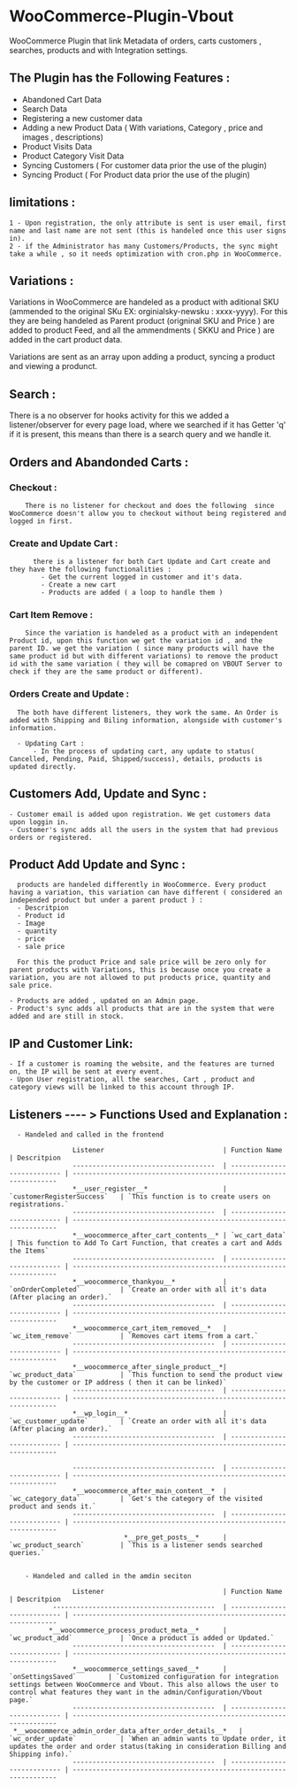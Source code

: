 # WooCommerce-Plugin-Vbout
WooCommerce Plugin that link Metadata of orders, carts customers , searches, products and with Integration settings.

## The Plugin has the Following Features :

  - Abandoned Cart Data
  - Search Data 
  - Registering a new customer data
  - Adding a new Product Data ( With variations, Category , price and images , descriptions)
  - Product Visits Data
  - Product Category Visit Data
  - Syncing Customers ( For customer data prior the use of the plugin) 
  - Syncing Product   ( For Product data prior the use of the plugin)
  ## limitations : 
    1 - Upon registration, the only attribute is sent is user email, first name and last name are not sent (this is handeled once this user signs in).
    2 - if the Administrator has many Customers/Products, the sync might take a while , so it needs optimization with cron.php in WooCommerce.
  
## Variations : 
  
 Variations in WooCommerce are handeled as a product with aditional SKU (ammended to the original SKu EX: orginialsky-newsku : xxxx-yyyy). 
 For this they are being handeled as Parent product (origninal SKU and Price ) are added to product Feed, and all the ammendments ( SKKU and Price ) 
 are added in the cart product data.
 
 Variations are sent as an array upon adding a product, syncing a product and viewing a produnct.
 
## Search : 
  
  There is a no observer for hooks activity for this we added a listener/observer for every page load, where we searched if it has Getter 'q'
  if it is present, this means than there is a search query and we handle it.
  
## Orders and Abandonded Carts : 
  
  ### Checkout : 
    
        There is no listener for checkout and does the following  since WooCommerce doesn't allow you to checkout without being registered and logged in first.

  ### Create and Update Cart  : 
          there is a listener for both Cart Update and Cart create and they have the following functionalities : 
            - Get the current logged in customer and it's data. 
            - Create a new cart
            - Products are added ( a loop to handle them ) 

  ### Cart Item Remove : 

        Since the variation is handeled as a product with an independent Product id, upon this function we get the variation id , and the parent ID. we get the variation ( since many products will have the same product id but with different variations) to remove the product id with the same variation ( they will be comapred on VBOUT Server to check if they are the same product or different).

  ### Orders Create and Update : 
      The both have different listeners, they work the same. An Order is added with Shipping and Biling information, alongside with customer's information.
      
      - Updating Cart : 
          - In the process of updating cart, any update to status( Cancelled, Pending, Paid, Shipped/success), details, products is updated directly.

## Customers Add, Update and Sync :
    - Customer email is added upon registration. We get customers data upon loggin in.
    - Customer's sync adds all the users in the system that had previous orders or registered.

## Product Add Update and Sync :
      products are handeled differently in WooCommerce. Every product having a variation, this variation can have different ( considered an independed product but under a parent product ) : 
      - Descritpion
      - Product id
      - Image
      - quantity 
      - price
      - sale price 

      For this the product Price and sale price will be zero only for parent products with Variations, this is because once you create a variation, you are not allowed to put products price, quantity and sale price.

    - Products are added , updated on an Admin page.
    - Product's sync adds all products that are in the system that were added and are still in stock.
    
## IP and Customer Link: 
    - If a customer is roaming the website, and the features are turned on, the IP will be sent at every event. 
    - Upon User registration, all the searches, Cart , product and category views will be linked to this account through IP.
    
      
## Listeners ---- > Functions Used and Explanation :

      - Handeled and called in the frontend
  
                    Listener                              | Function Name               | Descritpion
                    ------------------------------------  | --------------------------- | ------------------------------------------------------------------
                    *__user_register__*                   | `customerRegisterSuccess`   | `This function is to create users on registrations.`
                    ------------------------------------  | --------------------------- | ------------------------------------------------------------------
                    *__woocommerce_after_cart_contents__* | `wc_cart_data`              | This function to Add To Cart Function, that creates a cart and Adds the Items`
                    ------------------------------------  | --------------------------- | ------------------------------------------------------------------
                    *__woocommerce_thankyou__*            | `onOrderCompleted`          | `Create an order with all it's data (After placing an order).`
                    ------------------------------------  | --------------------------- | ------------------------------------------------------------------
                    *__woocommerce_cart_item_removed__*   | `wc_item_remove`            | `Removes cart items from a cart.`
                    ------------------------------------  | --------------------------- | ------------------------------------------------------------------
                    *__woocommerce_after_single_product__*| `wc_product_data`           | `This function to send the product view by the customer or IP address ( then it can be linked)`
                    ------------------------------------  | --------------------------- | ------------------------------------------------------------------
                    *__wp_login__*                        | `wc_customer_update`        | `Create an order with all it's data (After placing an order).`
                    ------------------------------------  | --------------------------- | ------------------------------------------------------------------

                    ------------------------------------  | --------------------------- | ------------------------------------------------------------------
                    *__woocommerce_after_main_content__*  | `wc_category_data`          | `Get's the category of the visited product and sends it.`
                    ------------------------------------  | --------------------------- | ------------------------------------------------------------------
                                 *__pre_get_posts__*      | `wc_product_search`         | `This is a listener sends searched queries.`


        - Handeled and called in the amdin seciton
        
                    Listener                              | Function Name               | Descritpion
               -----------------------------------------  | --------------------------- | ------------------------------------------------------------------
              *__woocommerce_process_product_meta__*      | `wc_product_add`            | `Once a product is added or Updated.`
                    ------------------------------------  | --------------------------- | ------------------------------------------------------------------
                    *__woocommerce_settings_saved__*      | `onSettingsSaved`        | `Customized configuration for integration settings between WooCommerce and Vbout. This also allows the user to control what features they want in the admin/Configuration/Vbout page.`
                    ------------------------------------  | --------------------------- | ------------------------------------------------------------------
     *__woocommerce_admin_order_data_after_order_details__*   | `wc_order_update`           | `When an admin wants to Update order, it updates the order and order status(taking in consideration Billing and Shipping info).`
                    ------------------------------------  | --------------------------- | ------------------------------------------------------------------

